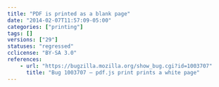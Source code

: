 ```yaml
---
title: "PDF is printed as a blank page"
date: "2014-02-07T11:57:09-05:00"
categories: ["printing"]
tags: []
versions: ["29"]
statuses: "regressed"
cclicense: "BY-SA 3.0"
references:
    - url: "https://bugzilla.mozilla.org/show_bug.cgi?id=1003707"
      title: "Bug 1003707 – pdf.js print prints a white page"
---
```

